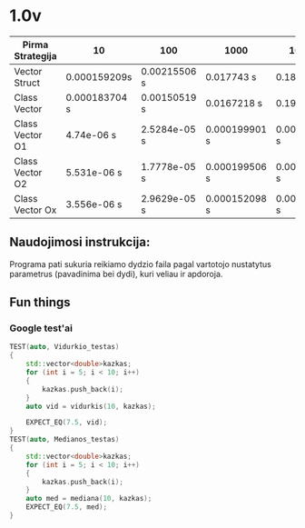 # 1.0v

| Pirma Strategija        |      10      |     100      |    1000     |   10000    |  100000   |
|-------------------------| ------------ | ------------ | ----------- |----------- |-----------|
|     Vector Struct       | 0.000159209s | 0.00215506 s | 0.017743 s  | 0.183133 s | 1.79775 s |
|     Class Vector        | 0.000183704 s| 0.00150519 s |0.0167218 s  | 0.19516 s  |1.82103 s  |
|     Class Vector O1     | 4.74e-06 s   | 2.5284e-05 s |0.000199901 s|0.00309373 s|0.0401655 s|
|     Class Vector O2     | 5.531e-06 s  | 1.7778e-05 s |0.000199506 s|0.00263783 s|0.0280194 s|
|     Class Vector Ox     | 3.556e-06 s  | 2.9629e-05 s |0.000152098 s|0.00367091 s|0.0303329 s|

## Naudojimosi instrukcija:
Programa pati sukuria reikiamo dydzio faila pagal vartotojo nustatytus parametrus (pavadinima bei dydi), kuri veliau ir apdoroja.

## Fun things
### Google test'ai
```c++
TEST(auto, Vidurkio_testas)
{
	std::vector<double>kazkas;
	for (int i = 5; i < 10; i++)
	{
		kazkas.push_back(i);
	}
	auto vid = vidurkis(10, kazkas);

	EXPECT_EQ(7.5, vid);
}
TEST(auto, Medianos_testas)
{
	std::vector<double>kazkas;
	for (int i = 5; i < 10; i++)
	{
		kazkas.push_back(i);
	}
	auto med = mediana(10, kazkas);
	EXPECT_EQ(7.5, med);
}
```